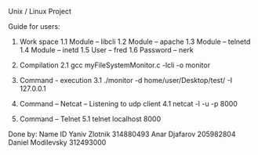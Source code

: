 Unix / Linux Project

Guide for users:

1.	Work space
  1.1	   Module – libcli
  1.2	   Module – apache
  1.3	   Module – telnetd
  1.4	   Module – inetd
  1.5	   User – fred
  1.6	   Password – nerk

2.	Compilation
2.1     gcc myFileSystemMonitor.c -lcli -o monitor

3.	Command  - execution 
3.1	    ./monitor -d home/user/Desktop/test/ -I 127.0.0.1 

4.	Command – Netcat – Listening to udp client
4.1    netcat -l -u -p 8000

5.	Command – Telnet
5.1    telnet localhost 8000

Done by:
Name	            ID
Yaniv Zlotnik	    314880493
Anar Djafarov	    205982804
Daniel Modilevsky	312493000

